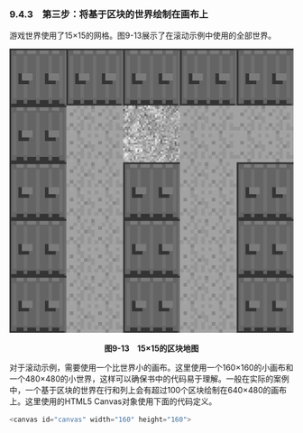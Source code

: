 ### 9.4.3　第三步：将基于区块的世界绘制在画布上

游戏世界使用了15×15的网格。图9-13展示了在滚动示例中使用的全部世界。

![164.png](../images/164.png)
<center class="my_markdown"><b class="my_markdown">图9-13　15×15的区块地图</b></center>

对于滚动示例，需要使用一个比世界小的画布。这里使用一个160×160的小画布和一个480×480的小世界，这样可以确保书中的代码易于理解。一般在实际的案例中，一个基于区块的世界在行和列上会有超过100个区块绘制在640×480的画布上。这里使用的HTML5 Canvas对象使用下面的代码定义。

```javascript
<canvas id="canvas" width="160" height="160">
```

